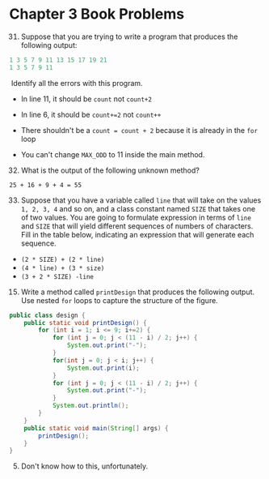 # Chapter 3 Book Problems

31. Suppose that you are trying to write a program that produces the following output: 

```java
1 3 5 7 9 11 13 15 17 19 21
1 3 5 7 9 11
```

​	Identify all the errors with this program. 



* In line 11, it should be `count` not `count+2` 

* In line 6, it should be `count+=2` not `count++` 

* There shouldn't be a `count = count + 2` because it is already in the `for` loop

* You can't change `MAX_ODD` to 11 inside the main method. 

32. What is the output of the following unknown method? 

`25 + 16 + 9 + 4 = 55` 

33. Suppose that you have a variable  called `line` that will take on the values `1, 2, 3, 4` and so on, and a class constant named `SIZE` that takes one of two values. You are going to formulate expression in terms of `line` and `SIZE` that will yield different sequences of numbers of characters. Fill in the table below, indicating an expression that will generate each sequence. 



* `(2 * SIZE) + (2 * line)`
* `(4 * line) + (3 * size)`
* `(3 + 2 * SIZE) -line`



15. Write a method called `printDesign` that produces the following output. Use nested `for` loops to capture the structure of the figure. 



```java
public class design {
    public static void printDesign() {
        for (int i = 1; i <= 9; i+=2) {
            for (int j = 0; j < (11 - i) / 2; j++) {
            	System.out.print("-");
            }
            for(int j = 0; j < i; j++) {
            	System.out.print(i);
            }
            for (int j = 0; j < (11 - i) / 2; j++) {
            	System.out.print("-");
            }
            System.out.println();
        }
    } 
    public static void main(String[] args) {
        printDesign();
    }
}
```

5. Don't know how to this, unfortunately. 